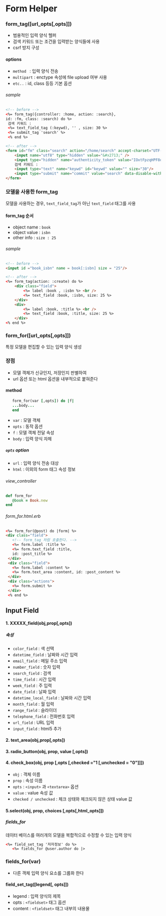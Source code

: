 
# Form Helper

### form_tag([url_opts[,opts]]) 
- 범용적인 입력 양식 헬퍼
- 검색 키워드 또는 조건을 입력받는 양식들에 사용
- csrf 방지 구성

#### options
- ```method ``` : 입력 양식 전송
- ```multipart``` : enctype 속성에 file upload 여부 사용
- ```etc..``` : id, class 등등 기본 옵션  
###### sample
```html
<!-- before -->
<%= form_tag({controller: :home, action: :search},
id: :fm, class: :search) do %>
 검색 키워드 : 
 <%= text_field_tag (:keywd), '' , size: 30 %>
 <%= submit_tag 'search' %>
 <% end %>

<!-- after -->
<form id="fm" class="search" action="/home/search" accept-charset="UTF-8" method="post">
    <input name="utf8" type="hidden" value="&#x2713;" />
    <input type="hidden" name="authenticity_token" value="IOxtFpzqHPF8qibeVOAQpXoGHDxkefykuQLKCXs3DVIpFAjm6hMw3gUXVM2eEouLeozwRop9pxhAYin8YxFVhQ==" />
    검색 키워드 : 
    <input type="text" name="keywd" id="keywd" value="" size="30"/>
    <input type="submit" name="commit" value="search" data-disable-with="search"/>
</form>
```
### 모델을 사용한 form_tag 

 모델을 사용하는 경우, ```text_field_tag```가 아닌 ```text_field``` 태그를 사용
 
#### form_tag 순서 
 - object name : ```book```
 - object value : ```isbn ```
 - other info : ```size : 25 ```

###### sample 

```html
<!-- before -->
<input id ="book_isbn" name = book[:isbn] size = "25"/>

<!-- after -->
<%= form_tag(action: :create) do %>
    <div class="field">
        <%= label :book , :isbn %> <br />
        <%= text_field :book, :isbn, size: 25 %>
    </div>
    <div>
        <%= label :book, :title %> <br />
        <%= text_field :book, :title, size: 25 %>
    </div>
<% end %>
```

### form_for([url_opts[,opts]])  
 특정 모델을 편집할 수 있는 입력 양식 생성 

 ### 장점
 - 모델 객체가 신규인지, 저장인지 판별하여
 - url 옵션 또는 html 옵션을 내부적으로 붙혀준다
 #### method
 ```ruby
    form_for(var [,opts]) do |f|
    ...body...
    end
```
- `var` : 모델 객체
- `opts` : 동작 옵션
- `f` : 모델 객체 전달 속성
- `body` : 입력 양식 자체 

##### `opts` option
- `url` : 입력 양식 전송 대상
- `html` : 이외의 form 태그 속성 정보 


###### view_controller
 ```ruby
def form_for
    @book = Book.new
end
```
###### form_for.html.erb
 ```html
<%= form_for(@post) do |form| %>
 <div class="field">
    <!-- form_tag 처럼 호출한다. -->
    <%= form.label :title %>
    <%= form.text_field :title, 
    id: :post_title %>
  </div>
  <div class="field">
    <%= form.label :content %>
    <%= form.text_area :content, id: :post_content %>
  </div>
  <div class="actions">
    <%= form.submit %>
  </div>
  <% end %>
 ```

 ## Input Field

 #### 1. XXXXX_field(obj,prop[,opts])

 ##### 속성
 - `color_field` : 색 선택
 - `datetime_field` : 날짜와 시간 입력 
 - `email_field` : 메일 주소 입력
 - `number_field` : 숫자 입력
 - `search_field` : 검색
 - `time_field` : 시간 입력
 - `week_field` : 주 입력
 - `date_field` : 날짜 입력
 - `datetime_local_field` : 날짜와 시간 입력
 - `month_field` : 월 입력
 - `range_field` : 슬라이더
 - `telephone_field` : 전화번호 입력
 - `url_field` : URL 입력
 - `input_field` : html5 추가 
 
 ####  2. text_area(obj,prop[,opts])
 ####  3. radio_button(obj, prop, value [,opts])
 #### 4. check_box(obj, prop [,opts [,checked ="1 [,unchecked = "0"]]])
 - `obj` : 객체 이름
 - `prop` : 속성 이름
 - `opts` : `<input>` 과 `<textarea>` 옵션
 - `value` : value 속성 값
 - `checked / unchecked` : 체크 상태와 체크되지 않은 상태 value 값 

 #### 5.select(obj, prop, choices [,opts[,html_opts]])

 ##### fields_for
 데이터 베이스를 여러개의 모델을 복합적으로 수정할 수 있는 입력 양식

 ```html 
 <%= field_set_tag '저자정보' do %>
    <%= fields_for @user.author do |>
 ```
 ### fields_for(var)
 
 - 다른 객체 입력 양식 요소를 그룹화 한다 

 #### field_set_tag([legend[, opts]]) 

 - legend : 입력 양식의 제목
 - opts : `<fieldset>` 태그 옵션
 - content : `<fieldset>` 태그 내부의 내용물
